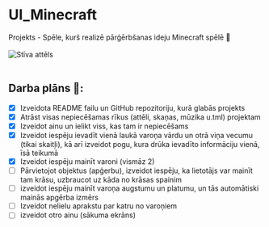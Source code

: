 # UI_Minecraft
Projekts - Spēle, kurš realizē pārģērbšanas ideju Minecraft spēlē 🧺</br> </br>
![Stīva attēls](https://vignette1.wikia.nocookie.net/minecraftpocketedition/images/a/a9/Minecraft_Steve_Diamond_Armor.png/revision/latest?cb=20150206010606) </br> </br>
## Darba plāns 📒: 
- [x] Izveidota README failu un GitHub repozitoriju, kurā glabās projekts
- [x] Atrāst visas nepiecēšamas rīkus (attēli, skaņas, mūzika u.tml) projektam
- [x] Izveidot ainu un ielikt viss, kas tam ir nepiecēšams
- [x] Izveidot iespēju ievadīt vienā laukā varoņa vārdu un otrā viņa vecumu (tikai skaitļi), kā arī izveidot pogu, kura drūka ievadīto informāciju vienā, īsā teikumā
- [x] Izveidot iespēju mainīt varoni (vismāz 2)
- [ ] Pārvietojot objektus (apģerbu), izveidot iespēju, ka lietotājs var mainīt tam krāsu, uzbraucot uz kāda no krāsas spainim
- [ ] izveidot iespēju mainīt varoņa augstumu un platumu, un tās automātiski mainās apgērba izmērs
- [ ] Izveidot nelielu aprakstu par katru no varoņiem
- [ ] izveidot otro ainu (sākuma ekrāns)
